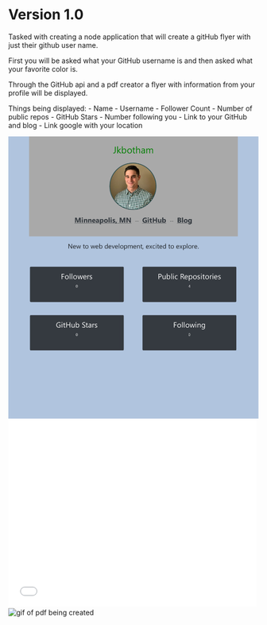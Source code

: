# Version 1.0


Tasked with creating a node application that will create a gitHub flyer with just their github user name. 

First you will be asked what your GitHub username is and then asked what your favorite color is. 

Through the GitHub api and a pdf creator a flyer with information from your profile will be displayed.

Things being displayed:
    - Name
    - Username
    - Follower Count
    - Number of public repos
    - GitHub Stars
    - Number following you
    - Link to your GitHub and blog
    - Link google with your location

<img src="09-homework/img/createdPDF.pdf" alt="Created PDF">
<embed src="img/createdPDF.PDF" width="500" height="375"  type="application/pdf">
<img src="img/theGif.GIF" alt="gif of pdf being created">

